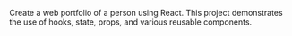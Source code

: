 Create a web portfolio of a person using React. This project demonstrates the use of hooks, state, props, and various reusable components.

